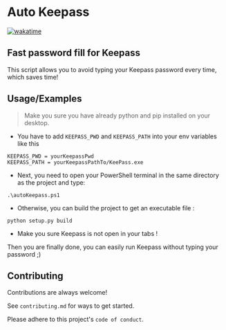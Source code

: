 # Auto Keepass
[![wakatime](https://wakatime.com/badge/user/e52bef9d-e298-4ffd-b606-f63f36526478/project/87614140-efcb-4d95-84fc-5769360e48b9.svg)](https://wakatime.com/badge/user/e52bef9d-e298-4ffd-b606-f63f36526478/project/87614140-efcb-4d95-84fc-5769360e48b9)
## Fast password fill for Keepass
This script allows you to avoid typing your Keepass password every time, which saves time!

## Usage/Examples

> Make you sure you have already python and pip installed on your desktop.

-  You have to add  ```KEEPASS_PWD``` and ```KEEPASS_PATH``` into your env variables like this

```
KEEPASS_PWD = yourKeepassPwd
KEEPASS_PATH = yourKeepassPathTo/KeePass.exe
 ```

- Next, you need to open your PowerShell terminal in the same directory as the project and type:
```
.\autoKeepass.ps1
```

- Otherwise, you can build the project to get an executable file :
```
python setup.py build
```

- Make you sure Keepass is not open in your tabs !

Then you are finally done, you can easily run Keepass without typing your password ;)


## Contributing

Contributions are always welcome!

See `contributing.md` for ways to get started.

Please adhere to this project's `code of conduct`.
